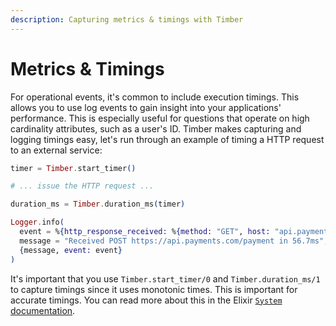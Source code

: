 ```yaml
---
description: Capturing metrics & timings with Timber
---
```


# Metrics & Timings

For operational events, it's common to include execution timings. This allows you to use log events to gain insight into your applications' performance. This is especially useful for questions that operate on high cardinality attributes, such as a user's ID. Timber makes capturing and logging timings easy, let's run through an example of timing a HTTP request to an external service:

```elixir
timer = Timber.start_timer()

# ... issue the HTTP request ...

duration_ms = Timber.duration_ms(timer)

Logger.info(
  event = %{http_response_received: %{method: "GET", host: "api.payments.com", path: "/payment", duration_ms: duration_ms}}
  message = "Received POST https://api.payments.com/payment in 56.7ms",
  {message, event: event}
)
```

It's important that you use `Timber.start_timer/0` and `Timber.duration_ms/1` to capture timings since it uses monotonic times. This is important for accurate timings. You can read more about this in the Elixir [`System` documentation](https://hexdocs.pm/elixir/System.html#module-time).

